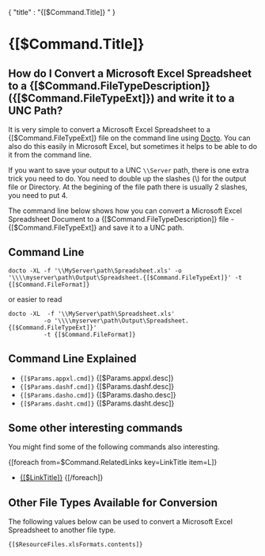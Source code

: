 {
    "title" : "{[$Command.Title]} " 
}

{[$Command.Title]}
==

How do I Convert a Microsoft Excel Spreadsheet to a {[$Command.FileTypeDescription]} ({[$Command.FileTypeExt]}) and write it to a UNC Path?         
-

It is very simple to convert a Microsoft Excel Spreadsheet to a {[$Command.FileTypeExt]} file  on the command line using [Docto](https://github.com/tobya/docto). You can also do this easily in Microsoft Excel, but sometimes it helps to be able to do it from the command line.  

If you want to save your output to a UNC `\\Server` path, there is one extra trick you need to do.  You need to double up the slashes (\\) for the output file or Directory.  At the begining of the file path there is usually 2 slashes, you need to put 4. 

The command line below shows how you can convert a Microsoft Excel Spreadsheet Document to a {[$Command.FileTypeDescription]} file - {[$Command.FileTypeExt]} and save it to a UNC path.

Command Line 
-

 ````
 docto -XL -f '\\MyServer\path\Spreadsheet.xls' -o '\\\\myserver\path\Output\Spreadsheet.{[$Command.FileTypeExt]}' -t {[$Command.FileFormat]}
 ````

 or easier to read

  ````
 docto -XL  -f '\\MyServer\path\Spreadsheet.xls' 
            -o '\\\\myserver\path\Output\Spreadsheet.{[$Command.FileTypeExt]}'
            -t {[$Command.FileFormat]}
 ````

Command Line Explained 
-

 - `{[$Params.appxl.cmd]}`   {[$Params.appxl.desc]}
 - `{[$Params.dashf.cmd]}`   {[$Params.dashf.desc]} 
 - `{[$Params.dasho.cmd]}`   {[$Params.dasho.desc]}
 - `{[$Params.dasht.cmd]}`   {[$Params.dasht.desc]}




Some other interesting commands
-

You might find some of the following commands also interesting.

{[foreach from=$Command.RelatedLinks key=LinkTitle item=L]}
 - [{[$LinkTitle]}]({[$L]})
{[/foreach]}   

Other File Types Available for Conversion
-

The following values below can be used to convert a Microsoft Excel Spreadsheet to another file type.


````
{[$ResourceFiles.xlsFormats.contents]}
```` 

